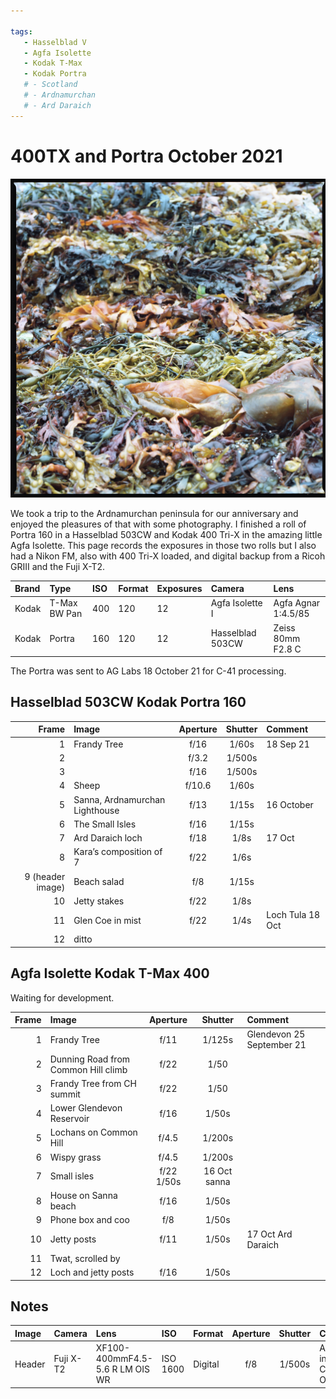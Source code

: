 ```yaml
---

tags:
   - Hasselblad V
   - Agfa Isolette
   - Kodak T-Max
   - Kodak Portra
   # - Scotland
   # - Ardnamurchan
   # - Ard Daraich
---
```

# 400TX and Portra October 2021
![](/img/Kodak-Portra-160-503CW-20220306_16530161.jpg)

We took a trip to the Ardnamurchan peninsula for our anniversary and enjoyed the pleasures of that with some photography. I finished a roll of Portra 160 in a Hasselblad 503CW and Kodak 400 Tri-X in the amazing little Agfa Isolette. This page records the exposures in those two rolls but I also had a Nikon FM, also with 400 Tri-X loaded, and digital backup from a Ricoh GRIII and the Fuji X-T2.

Brand|Type|ISO|Format|Exposures|Camera|Lens
:----|:---|:--|:-----|:--------|:-----|:----
Kodak|T-Max BW Pan|400|120|12|Agfa Isolette I|Agfa Agnar 1:4.5/85
Kodak|Portra|160|120|12|Hasselblad 503CW|Zeiss 80mm F2.8 C

The Portra was sent to AG Labs 18 October 21 for C-41 processing.

## Hasselblad 503CW Kodak Portra 160

Frame|Image|Aperture|Shutter|Comment
----:|:----|:----:|:----:|:-----
1|Frandy Tree|f/16|1/60s|18 Sep 21
2||f/3.2|1/500s
3||f/16|1/500s
4|Sheep|f/10.6|1/60s 
5|Sanna, Ardnamurchan Lighthouse|f/13|1/15s|16 October 
6|The Small Isles|f/16|1/15s
7|Ard Daraich loch|f/18|1/8s| 17 Oct 
8|Kara’s composition of 7|f/22|1/6s 
9 (header image)|Beach salad|f/8|1/15s 
10|Jetty stakes|f/22|1/8s 
11|Glen Coe in mist|f/22|1/4s|Loch Tula 18 Oct
12|ditto

## Agfa Isolette Kodak T-Max 400

Waiting for development.

Frame|Image|Aperture|Shutter|Comment
----:|:----|:----:|:----:|:-----
1|Frandy Tree|f/11|1/125s |Glendevon 25 September 21
2|Dunning Road from Common Hill climb|f/22|1/50 
3|Frandy Tree from CH summit|f/22|1/50 
4|Lower Glendevon Reservoir|f/16|1/50s 
5|Lochans on Common Hill|f/4.5|1/200s 
6|Wispy grass|f/4.5|1/200s 
7|Small isles|f/22 1/50s|16 Oct sanna
8|House on Sanna beach|f/16|1/50s 
9|Phone box and coo|f/8|1/50s 
10|Jetty posts|f/11|1/50s |17 Oct Ard Daraich
11|Twat, scrolled by
12|Loch and jetty posts|f/16|1/50s 

## Notes

Image|Camera|Lens|ISO|Format|Aperture|Shutter|Comment
:----|:-----|:---|:---|:----|:------:|:----:|:------
Header|Fuji X-T2|XF100-400mmF4.5-5.6 R LM OIS WR|ISO 1600|Digital|f/8|1/500s|Adjusted in Capture One.
